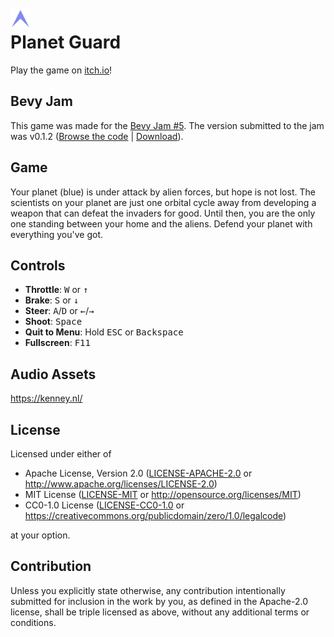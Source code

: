 <img align="left" style="width:32px;margin-right:8px;margin-top:2px;" src="./media/logo-transparent.png">

# Planet Guard

Play the game on [itch.io](jannik4.itch.io/planet-guard)!

## Bevy Jam

This game was made for the [Bevy Jam #5](https://itch.io/jam/bevy-jam-5). The version submitted to the jam was v0.1.2 ([Browse the code](https://github.com/jannik4/planet-guard/tree/v0.1.2) | [Download](https://github.com/jannik4/planet-guard/releases/tag/v0.1.2)).

## Game

Your planet (blue) is under attack by alien forces, but hope is not lost. The scientists on your planet are just one orbital cycle away from developing a weapon that can defeat the invaders for good. Until then, you are the only one standing between your home and the aliens. Defend your planet with everything you've got.

## Controls

- **Throttle**: <kbd>W</kbd> or <kbd>&uarr;</kbd>
- **Brake**: <kbd>S</kbd> or <kbd>&darr;</kbd>
- **Steer**: <kbd>A</kbd>/<kbd>D</kbd> or <kbd>&larr;</kbd>/<kbd>&rarr;</kbd>
- **Shoot**: <kbd>Space</kbd>
- **Quit to Menu**: Hold <kbd>ESC</kbd> or <kbd>Backspace</kbd>
- **Fullscreen**: <kbd>F11</kbd>

## Audio Assets

https://kenney.nl/

## License

Licensed under either of

- Apache License, Version 2.0
  ([LICENSE-APACHE-2.0](LICENSE-Apache-2.0) or <http://www.apache.org/licenses/LICENSE-2.0>)
- MIT License
  ([LICENSE-MIT](LICENSE-MIT) or <http://opensource.org/licenses/MIT>)
- CC0-1.0 License
  ([LICENSE-CC0-1.0](LICENSE-CC0-1.0) or <https://creativecommons.org/publicdomain/zero/1.0/legalcode>)

at your option.

## Contribution

Unless you explicitly state otherwise, any contribution intentionally submitted
for inclusion in the work by you, as defined in the Apache-2.0 license, shall be
triple licensed as above, without any additional terms or conditions.
